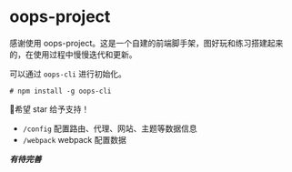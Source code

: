 # oops-project

感谢使用 oops-project。这是一个自建的前端脚手架，图好玩和练习搭建起来的，在使用过程中慢慢迭代和更新。

可以通过 `oops-cli` 进行初始化。

```shell
# npm install -g oops-cli
```

👏希望 star 给予支持！

+ `/config` 配置路由、代理、网站、主题等数据信息
+ `/webpack` webpack 配置数据

***有待完善***